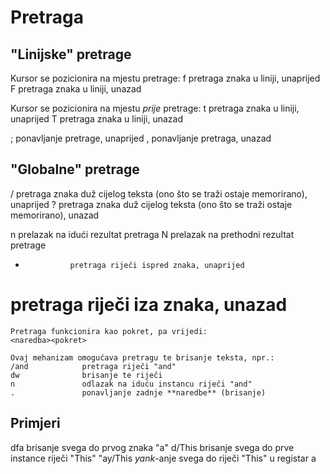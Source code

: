 # Pretraga

## "Linijske" pretrage

Kursor se pozicionira na mjestu pretrage:
f<znak>         pretraga znaka u liniji, unaprijed
F<znak>         pretraga znaka u liniji, unazad

Kursor se pozicionira na mjestu *prije* pretrage:
t<znak>         pretraga znaka u liniji, unaprijed
T<znak>         pretraga znaka u liniji, unazad

;               ponavljanje pretrage, unaprijed
,               ponavljanje pretraga, unazad


## "Globalne" pretrage

/<znak>         pretraga znaka duž cijelog teksta (ono što se traži ostaje memorirano), unaprijed
?<znak>         pretraga znaka duž cijelog teksta (ono što se traži ostaje memorirano), unazad

n               prelazak na idući rezultat pretraga
N               prelazak na prethodni rezultat pretrage

*               pretraga riječi ispred znaka, unaprijed
#               pretraga riječi iza znaka, unazad

```
Pretraga funkcionira kao pokret, pa vrijedi:
<naredba><pokret>
```

```
Ovaj mehanizam omogućava pretragu te brisanje teksta, npr.:
/and            pretraga riječi "and"
dw              brisanje te riječi
n               odlazak na iduću instancu riječi "and"
.               ponavljanje zadnje **naredbe** (brisanje)
```

## Primjeri

dfa             brisanje svega do prvog znaka "a"
d/This          brisanje svega do prve instance riječi "This"
"ay/This        *yank*-anje svega do riječi "This" u registar a
